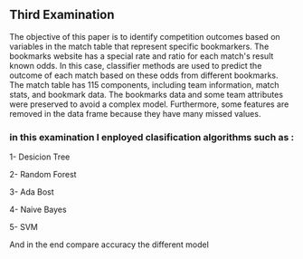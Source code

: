 ## Third Examination
The objective of this paper is to identify competition outcomes based on variables in the match table that represent specific bookmarkers. The bookmarks website has a special rate and ratio for each match's result known odds. In this case, classifier methods are used to predict the outcome of each match based on these odds from different bookmarks. The match table has 115 components, including team information, match stats, and bookmark data. The bookmarks data and some team attributes were preserved to avoid a complex model. Furthermore, some features are removed in the data frame because they have many missed values.
### in this examination I enployed clasification algorithms such as :
  1-  Desicion Tree
  
  2-  Random Forest
  
  3-  Ada Bost
  
  4-  Naive Bayes
  
  5-  SVM
  
  And in the end compare accuracy the different model
